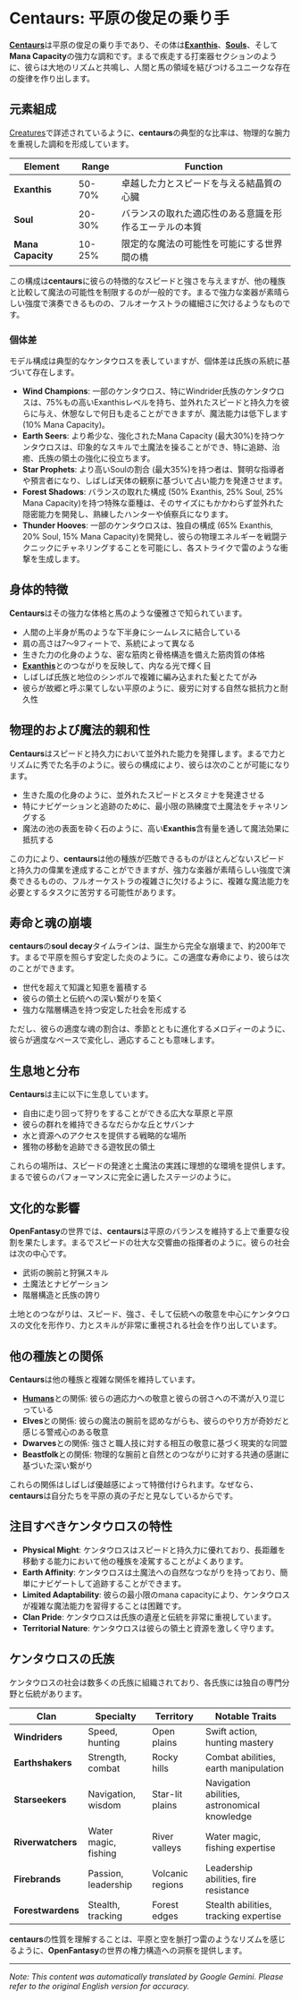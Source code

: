 # **Centaurs**: 平原の俊足の乗り手

[**Centaurs**](/codex/Creatures/Centaurs.md)は平原の俊足の乗り手であり、その体は[**Exanthis**](/codex/Basic/Exanthis.md)、[**Souls**](/codex/Basic/Soul.md)、そして**Mana Capacity**の強力な調和です。まるで疾走する打楽器セクションのように、彼らは大地のリズムと共鳴し、人間と馬の領域を結びつけるユニークな存在の旋律を作り出します。

## 元素組成

[Creatures](/codex/Creatures/Creatures.md)で詳述されているように、**centaurs**の典型的な比率は、物理的な腕力を重視した調和を形成しています。

| Element | Range | Function |
|---------|------------|----------|
| **Exanthis** | 50-70% | 卓越した力とスピードを与える結晶質の心臓 |
| **Soul** | 20-30% | バランスの取れた適応性のある意識を形作るエーテルの本質 |
| **Mana Capacity** | 10-25% | 限定的な魔法の可能性を可能にする世界間の橋 |

この構成は**centaurs**に彼らの特徴的なスピードと強さを与えますが、他の種族と比較して魔法の可能性を制限するのが一般的です。まるで強力な楽器が素晴らしい強度で演奏できるものの、フルオーケストラの繊細さに欠けるようなものです。

### 個体差

モデル構成は典型的なケンタウロスを表していますが、個体差は氏族の系統に基づいて存在します。

- **Wind Champions**: 一部のケンタウロス、特にWindrider氏族のケンタウロスは、75%もの高いExanthisレベルを持ち、並外れたスピードと持久力を彼らに与え、休憩なしで何日も走ることができますが、魔法能力は低下します (10% Mana Capacity)。
- **Earth Seers**: より希少な、強化されたMana Capacity (最大30%)を持つケンタウロスは、印象的なスキルで土魔法を操ることができ、特に追跡、治癒、氏族の領土の強化に役立ちます。
- **Star Prophets**: より高いSoulの割合 (最大35%)を持つ者は、賢明な指導者や預言者になり、しばしば天体の観察に基づいて占い能力を発達させます。
- **Forest Shadows**: バランスの取れた構成 (50% Exanthis, 25% Soul, 25% Mana Capacity)を持つ特殊な亜種は、そのサイズにもかかわらず並外れた隠密能力を開発し、熟練したハンターや偵察兵になります。
- **Thunder Hooves**: 一部のケンタウロスは、独自の構成 (65% Exanthis, 20% Soul, 15% Mana Capacity)を開発し、彼らの物理エネルギーを戦闘テクニックにチャネリングすることを可能にし、各ストライクで雷のような衝撃を生成します。

## 身体的特徴

**Centaurs**はその強力な体格と馬のような優雅さで知られています。
- 人間の上半身が馬のような下半身にシームレスに結合している
- 肩の高さは7〜9フィートで、系統によって異なる
- 生きた力の化身のような、密な筋肉と骨格構造を備えた筋肉質の体格
- [**Exanthis**](/codex/Basic/Exanthis.md)とのつながりを反映して、内なる光で輝く目
- しばしば氏族と地位のシンボルで複雑に編み込まれた髪とたてがみ
- 彼らが故郷と呼ぶ果てしない平原のように、疲労に対する自然な抵抗力と耐久性

## 物理的および魔法的親和性

**Centaurs**はスピードと持久力において並外れた能力を発揮します。まるで力とリズムに秀でた名手のように。彼らの構成により、彼らは次のことが可能になります。
- 生きた風の化身のように、並外れたスピードとスタミナを発達させる
- 特にナビゲーションと追跡のために、最小限の熟練度で土魔法をチャネリングする
- 魔法の池の表面を砕く石のように、高い**Exanthis**含有量を通して魔法効果に抵抗する

この力により、**centaurs**は他の種族が匹敵できるものがほとんどないスピードと持久力の偉業を達成することができますが、強力な楽器が素晴らしい強度で演奏できるものの、フルオーケストラの複雑さに欠けるように、複雑な魔法能力を必要とするタスクに苦労する可能性があります。

## 寿命と魂の崩壊

**centaurs**の**soul decay**タイムラインは、誕生から完全な崩壊まで、約200年です。まるで平原を照らす安定した炎のように。この適度な寿命により、彼らは次のことができます。
- 世代を超えて知識と知恵を蓄積する
- 彼らの領土と伝統への深い繋がりを築く
- 強力な階層構造を持つ安定した社会を形成する

ただし、彼らの適度な魂の割合は、季節とともに進化するメロディーのように、彼らが適度なペースで変化し、適応することも意味します。

## 生息地と分布

**Centaurs**は主に以下に生息しています。
- 自由に走り回って狩りをすることができる広大な草原と平原
- 彼らの群れを維持できるなだらかな丘とサバンナ
- 水と資源へのアクセスを提供する戦略的な場所
- 獲物の移動を追跡できる遊牧民の領土

これらの場所は、スピードの発達と土魔法の実践に理想的な環境を提供します。まるで彼らのパフォーマンスに完全に適したステージのように。

## 文化的な影響

**OpenFantasy**の世界では、**centaurs**は平原のバランスを維持する上で重要な役割を果たします。まるでスピードの壮大な交響曲の指揮者のように。彼らの社会は次の中心です。
- 武術の腕前と狩猟スキル
- 土魔法とナビゲーション
- 階層構造と氏族の誇り

土地とのつながりは、スピード、強さ、そして伝統への敬意を中心にケンタウロスの文化を形作り、力とスキルが非常に重視される社会を作り出しています。

## 他の種族との関係

**Centaurs**は他の種族と複雑な関係を維持しています。
- [**Humans**](/codex/Creatures/Human.md)との関係: 彼らの適応力への敬意と彼らの弱さへの不満が入り混じっている
- **Elves**との関係: 彼らの魔法の腕前を認めながらも、彼らのやり方が奇妙だと感じる警戒心のある敬意
- **Dwarves**との関係: 強さと職人技に対する相互の敬意に基づく現実的な同盟
- **Beastfolk**との関係: 物理的な腕前と自然とのつながりに対する共通の感謝に基づいた深い繋がり

これらの関係はしばしば優越感によって特徴付けられます。なぜなら、**centaurs**は自分たちを平原の真の子だと見なしているからです。

## 注目すべきケンタウロスの特性

- **Physical Might**: ケンタウロスはスピードと持久力に優れており、長距離を移動する能力において他の種族を凌駕することがよくあります。
- **Earth Affinity**: ケンタウロスは土魔法への自然なつながりを持っており、簡単にナビゲートして追跡することができます。
- **Limited Adaptability**: 彼らの最小限のmana capacityにより、ケンタウロスが複雑な魔法能力を習得することは困難です。
- **Clan Pride**: ケンタウロスは氏族の遺産と伝統を非常に重視しています。
- **Territorial Nature**: ケンタウロスは彼らの領土と資源を激しく守ります。

## ケンタウロスの氏族

ケンタウロスの社会は数多くの氏族に組織されており、各氏族には独自の専門分野と伝統があります。

| Clan | Specialty | Territory | Notable Traits |
|---------|---------------|---------|-------------------|
| **Windriders** | Speed, hunting | Open plains | Swift action, hunting mastery |
| **Earthshakers** | Strength, combat | Rocky hills | Combat abilities, earth manipulation |
| **Starseekers** | Navigation, wisdom | Star-lit plains | Navigation abilities, astronomical knowledge |
| **Riverwatchers** | Water magic, fishing | River valleys | Water magic, fishing expertise |
| **Firebrands** | Passion, leadership | Volcanic regions | Leadership abilities, fire resistance |
| **Forestwardens** | Stealth, tracking | Forest edges | Stealth abilities, tracking expertise |

**centaurs**の性質を理解することは、平原と空を脈打つ雷のようなリズムを感じるように、**OpenFantasy**の世界の権力構造への洞察を提供します。

---
_Note: This content was automatically translated by Google Gemini. Please refer to the original English version for accuracy._